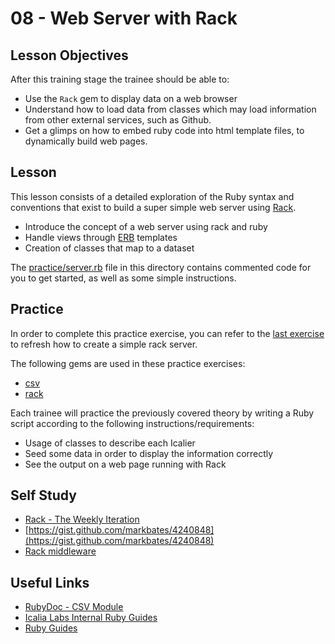 # 08 - Web Server with Rack

## Lesson Objectives

After this training stage the trainee should be able to:

+ Use the `Rack` gem to display data on a web browser 
+ Understand how to load data from classes which may load information from other external services, such as Github.
+ Get a glimps on how to embed ruby code into html template files, to dynamically build web pages. 

## Lesson

This lesson consists of a detailed exploration of the Ruby syntax and conventions that exist to build a super simple web server using [Rack](https://github.com/rack/rack).

+ Introduce the concept of a web server using rack and ruby
+ Handle views through [ERB](https://ruby-doc.org/stdlib-2.6.5/libdoc/erb/rdoc/ERB.html) templates
+ Creation of classes that map to a dataset

The [practice/server.rb](practice/server.rb) file in this directory contains commented code for you to get started, as well as some simple instructions.

## Practice

In order to complete this practice exercise, you can refer to the [last exercise](../07) to refresh how to create a simple rack server.

The following gems are used in these practice exercises:

+ [csv](https://github.com/ruby/csv)
+ [rack](https://github.com/rack/rack)

Each trainee will practice the previously covered theory by writing a Ruby script according to the following instructions/requirements:

* Usage of classes to describe each Icalier
* Seed some data in order to display the information correctly
* See the output on a web page running with Rack

## Self Study

+ [Rack - The Weekly Iteration](https://thoughtbot.com/upcase/videos/rack)
+ [https://gist.github.com/markbates/4240848](https://gist.github.com/markbates/4240848)
+ [Rack middleware](https://www.rubyguides.com/2018/09/rack-middleware/)


## Useful Links

+ [RubyDoc - CSV Module](http://ruby-doc.org/stdlib-1.9.2/libdoc/csv/rdoc/CSV.html)
+ [Icalia Labs Internal Ruby Guides](https://github.com/IcaliaLabs/guides/tree/master/stack/ruby)
+ [Ruby Guides](https://www.rubyguides.com/)
